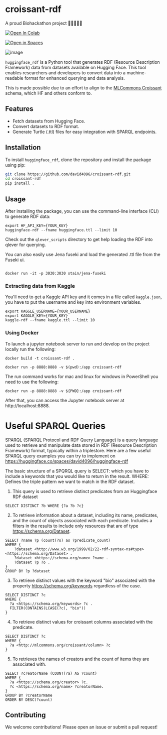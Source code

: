 # croissant-rdf

A proud Biohackathon project 🧑‍💻🧬👩‍💻

<a target="_blank" href="https://colab.research.google.com/github/david4096/huggingface-rdf/blob/main/example.ipynb">
  <img src="https://colab.research.google.com/assets/colab-badge.svg" alt="Open In Colab"/>
</a>

[![Open in Spaces](https://huggingface.co/datasets/huggingface/badges/resolve/main/open-in-hf-spaces-sm-dark.svg)](https://huggingface.co/spaces/david4096/huggingface-rdf)

![image](https://github.com/user-attachments/assets/444fe9e9-0838-4f67-be7b-0f22a0789817)


`huggingface_rdf` is a Python tool that generates RDF (Resource Description Framework) data from datasets available on Hugging Face. This tool enables researchers and developers to convert data into a machine-readable format for enhanced querying and data analysis.

This is made possible due to an effort to align to the [MLCommons Croissant](https://github.com/mlcommons/croissant) schema, which HF and others conform to.

## Features

- Fetch datasets from Hugging Face.
- Convert datasets to RDF format.
- Generate Turtle (.ttl) files for easy integration with SPARQL endpoints.

## Installation

To install `huggingface_rdf`, clone the repository and install the package using pip:

```bash
git clone https://github.com/david4096/croissant-rdf.git
cd croissant-rdf
pip install .
```

## Usage

After installing the package, you can use the command-line interface (CLI) to generate RDF data:

```
export HF_API_KEY={YOUR_KEY}
huggingface-rdf --fname huggingface.ttl --limit 10

```

Check out the `qlever_scripts` directory to get help loading the RDF into qlever for querying.

You can also easily use Jena fuseki and load the generated .ttl file from the Fuseki ui.

```

docker run -it -p 3030:3030 stain/jena-fuseki

```
### Extracting data from Kaggle
You'll need to get a Kaggle API key and it comes in a file called `kaggle.json`, you have to put the username and key into environment variables.

```
export KAGGLE_USERNAME={YOUR_USERNAME}
export KAGGLE_KEY={YOUR_KEY}
kaggle-rdf --fname kaggle.ttl --limit 10
```

### Using Docker
To launch a jupyter notebook server to run and develop on the project locally run the following:

```
docker build -t croissant-rdf .

docker run -p 8888:8888 -v $(pwd):/app croissant-rdf
```
The run command works for mac and linux for windows in PowerShell you need to use the following:
```
docker run -p 8888:8888 -v ${PWD}:/app croissant-rdf
```

After that, you can access the Jupyter notebook server at http://localhost:8888.

# Useful SPARQL Queries

SPARQL (SPARQL Protocol and RDF Query Language) is a query language used to retrieve and manipulate data stored in RDF (Resource Description Framework) format, typically within a triplestore. Here are a few useful SPARQL query examples you can try to implement on https://huggingface.co/spaces/david4096/huggingface-rdf

The basic structure of a SPQRQL query is SELECT: which you have to include a keywords that you would like to return in the result.
WHERE: Defines the triple pattern we want to match in the RDF dataset.

1. This query is used to retrieve distinct predicates from an Huggingface RDF dataset

```sparql
SELECT DISTINCT ?b WHERE {?a ?b ?c}
```

2. To retrieve information about a dataset, including its name, predicates, and the count of objects associated with each predicate. Includes a filters in the results to include only resources that are of type <https://schema.org/Dataset>.

```sparql
SELECT ?name ?p (count(?o) as ?predicate_count)
WHERE {
    ?dataset <http://www.w3.org/1999/02/22-rdf-syntax-ns#type> <https://schema.org/Dataset> .
    ?dataset <https://schema.org/name> ?name .
    ?dataset ?p ?o .
}
GROUP BY ?p ?dataset
```

3. To retrieve distinct values with the keyword "bio" associated with the property <https://schema.org/keywords> regardless of the case.

```sparql
SELECT DISTINCT ?c 
WHERE {
  ?a <https://schema.org/keywords> ?c .
  FILTER(CONTAINS(LCASE(?c), "bio"))
}
```

4. To retrieve distinct values for croissant columns associated with the predicate.

```sparql
SELECT DISTINCT ?c 
WHERE {
  ?a <http://mlcommons.org/croissant/column> ?c
}
```

5. To retrieves the names of creators and the count of items they are associated with.

```sparql
SELECT ?creatorName (COUNT(?a) AS ?count)
WHERE {
  ?a <https://schema.org/creator> ?c.
  ?c <https://schema.org/name> ?creatorName.
}
GROUP BY ?creatorName
ORDER BY DESC(?count)
```

## Contributing

We welcome contributions! Please open an issue or submit a pull request!

